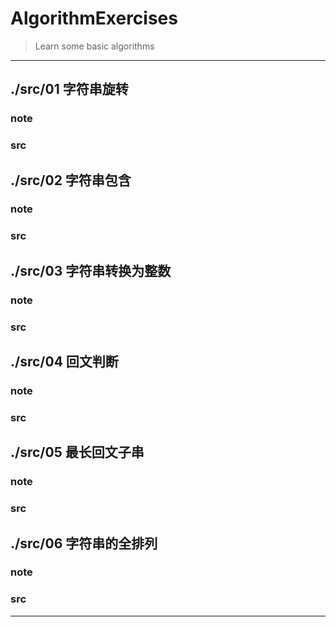 # AlgorithmExercises
> Learn some basic algorithms

------------
## ./src/01 字符串旋转
### note
### src

## ./src/02 字符串包含
### note
### src

## ./src/03 字符串转换为整数
### note
### src

## ./src/04 回文判断
### note
### src

## ./src/05 最长回文子串
### note
### src

## ./src/06 字符串的全排列
### note
### src

-----------------

